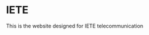 

# IETE



This is the website designed for IETE telecommunication 











































